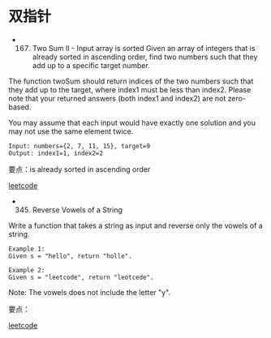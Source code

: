 # 双指针
- 167. Two Sum II - Input array is sorted
Given an array of integers that is already sorted in ascending order, find two numbers such that they add up to a specific target number.

The function twoSum should return indices of the two numbers such that they add up to the target, where index1 must be less than index2. Please note that your returned answers (both index1 and index2) are not zero-based.

You may assume that each input would have exactly one solution and you may not use the same element twice.

```
Input: numbers={2, 7, 11, 15}, target=9
Output: index1=1, index2=2
```

要点：is already sorted in ascending order

[leetcode](https://leetcode.com/problems/two-sum-ii-input-array-is-sorted/description/)

- 345. Reverse Vowels of a String


Write a function that takes a string as input and reverse only the vowels of a string.

```
Example 1:
Given s = "hello", return "holle".

Example 2:
Given s = "leetcode", return "leotcede".
```

Note:
The vowels does not include the letter "y".

要点：

[leetcode](https://leetcode.com/problems/reverse-vowels-of-a-string/description/)
